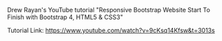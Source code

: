 Drew Rayan's YouTube tutorial "Responsive Bootstrap Website Start To Finish with Bootstrap 4, HTML5 & CSS3"

Tutorial Link: https://www.youtube.com/watch?v=9cKsq14Kfsw&t=3013s
